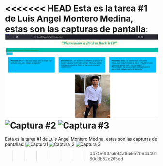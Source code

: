 <<<<<<< HEAD
Esta es la tarea #1 de Luis Angel Montero Medina, estas son las capturas de pantalla:
![Captura #1](Captura1_mi_tarea.png)
![Captura #2](Captura2.png)
![Captura #3](Captura3.png)
=======
Esta es la tarea #1 de Luis Angel Montero Medina, estas son las capturas de pantallas:
![Captura1](https://user-images.githubusercontent.com/85091924/120686064-96c6f500-c46e-11eb-87e9-e98265aae058.png)
![Captura_2](https://user-images.githubusercontent.com/85091924/120686087-9d556c80-c46e-11eb-9077-1fd8b72cda1d.png)
![Captura_3](https://user-images.githubusercontent.com/85091924/120686114-a3e3e400-c46e-11eb-9904-44aaca9ed2b0.png)
>>>>>>> 0474e6f3aa694a16b952b64d40180ddb52e265ed
